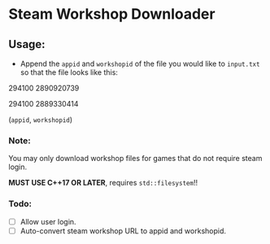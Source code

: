 # Steam Workshop Downloader

## Usage:
- Append the `appid` and `workshopid` of the file you would like to `input.txt` so that the file looks like this:

294100 2890920739

294100 2889330414

(`appid`, `workshopid`)

### Note:
You may only download workshop files for games that do not require steam login.

**MUST USE C++17 OR LATER**, requires `std::filesystem`!!

### Todo:
- [ ] Allow user login.
- [ ] Auto-convert steam workshop URL to appid and workshopid.